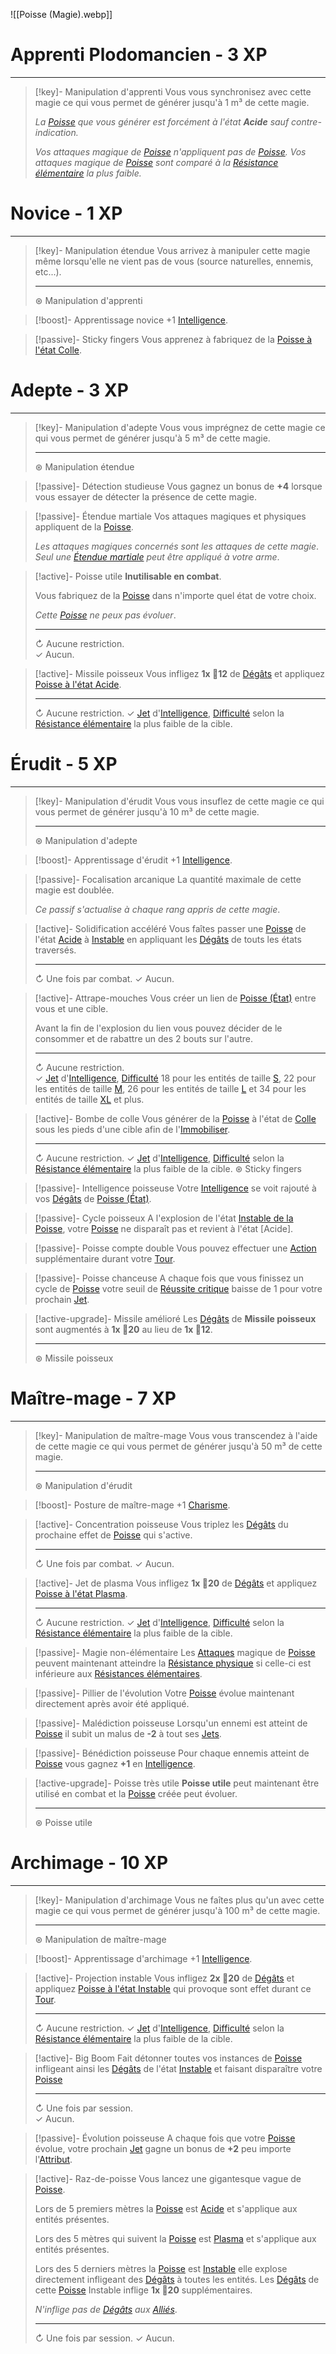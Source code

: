 ![[Poisse (Magie).webp]]
# Apprenti Plodomancien - 3 XP
---
>[!key]- Manipulation d'apprenti
>Vous vous synchronisez avec cette magie ce qui vous permet de générer jusqu'à 1 m³ de cette magie.
>
>*La [Poisse]() que vous générer est forcément à l'état **Acide** sauf contre-indication.*
>
>*Vos attaques magique de [Poisse]() n'appliquent pas de [Poisse]().*
>*Vos attaques magique de [Poisse]() sont comparé à la [Résistance élémentaire]() la plus faible.*

# Novice - 1 XP
---
>[!key]- Manipulation étendue
>Vous arrivez à manipuler cette magie même lorsqu'elle ne vient pas de vous (source naturelles, ennemis, etc...).
>
>---
>⊛ Manipulation d'apprenti

>[!boost]- Apprentissage novice
>+1 [Intelligence]().

>[!passive]- Sticky fingers
>Vous apprenez à fabriquez de la [Poisse à l'état Colle]().
>
 
# Adepte - 3 XP
---
>[!key]- Manipulation d'adepte
>Vous vous imprégnez de cette magie ce qui vous permet de générer jusqu'à 5 m³ de cette magie.
>
>---
>⊛ Manipulation étendue

>[!passive]- Détection studieuse
>Vous gagnez un bonus de **+4** lorsque vous essayer de détecter la présence de cette magie.

>[!passive]- Étendue martiale
>Vos attaques magiques et physiques appliquent de la [Poisse]().
>
>*Les attaques magiques concernés sont les attaques de cette magie*.
>*Seul une [Étendue martiale]() peut être appliqué à votre arme*.

>[!active]- Poisse utile
>**Inutilisable en combat**.
>
>Vous fabriquez de la [Poisse]() dans n'importe quel état de votre choix.
>
>*Cette [Poisse]() ne peux pas évoluer*.
>
>---
>↻ Aucune restriction.  
>✓ Aucun.

>[!active]- Missile poisseux
>Vous infligez **1x 🎲12** de [Dégâts]() et appliquez [Poisse à l'état Acide]().
>
>---
>↻ Aucune restriction.
>✓ [Jet]() d'[Intelligence](), [Difficulté]() selon la [Résistance élémentaire]() la plus faible de la cible.

# Érudit - 5 XP
---
>[!key]- Manipulation d'érudit
>Vous vous insuflez de cette magie ce qui vous permet de générer jusqu'à 10 m³ de cette magie.
>
>---
>⊛ Manipulation d'adepte

>[!boost]- Apprentissage d'érudit
>+1 [Intelligence]().

>[!passive]- Focalisation arcanique
>La quantité maximale de cette magie est doublée.
>
>*Ce passif s'actualise à chaque rang appris de cette magie*.

>[!active]- Solidification accéléré
>Vous faîtes passer une [Poisse]() de l'état [Acide]() à [Instable]() en appliquant les [Dégâts]() de touts les états traversés.
>
>---
>↻ Une fois par combat.
>✓ Aucun.

>[!active]- Attrape-mouches
>Vous créer un lien de [Poisse (État)]() entre vous et une cible.
>
>Avant la fin de l'explosion du lien vous pouvez décider de le consommer et de rabattre un des 2 bouts sur l'autre.
>
>---
>↻ Aucune restriction.  
>✓ [Jet]() d'[Intelligence](), [Difficulté]() 18 pour les entités de taille [S](), 22 pour les entités de taille [M](), 26 pour les entités de taille [L]() et 34 pour les entités de taille [XL]() et plus.

>[!active]- Bombe de colle
>Vous générer de la [Poisse]() à l'état de [Colle]() sous les pieds d'une cible afin de l'[Immobiliser]().
>
>---
>↻ Aucune restriction.
>✓ [Jet]() d'[Intelligence](), [Difficulté]() selon la [Résistance élémentaire]() la plus faible de la cible.
>⊛ Sticky fingers

>[!passive]- Intelligence poisseuse
>Votre [Intelligence]() se voit rajouté à vos [Dégâts]() de [Poisse (État)]().

>[!passive]- Cycle poisseux
>A l'explosion de l'état [Instable de la Poisse](), votre [Poisse]() ne disparaît pas et revient à l'état [Acide].

>[!passive]- Poisse compte double
>Vous pouvez effectuer une [Action]() supplémentaire durant votre [Tour]().

>[!passive]- Poisse chanceuse
>A chaque fois que vous finissez un cycle de [Poisse]() votre seuil de [Réussite critique]() baisse de 1 pour votre prochain [Jet]().

>[!active-upgrade]- Missile amélioré
>Les [Dégâts]() de **Missile poisseux** sont augmentés à **1x 🎲20** au lieu de **1x 🎲12**.
>
>---
>⊛ Missile poisseux

# Maître-mage - 7 XP
---
>[!key]- Manipulation de maître-mage
>Vous vous transcendez à l'aide de cette magie ce qui vous permet de générer jusqu'à 50 m³ de cette magie.
>
>---
>⊛ Manipulation d'érudit

>[!boost]- Posture de maître-mage
>+1 [Charisme]().

>[!active]- Concentration poisseuse
>Vous triplez les [Dégâts]() du prochaine effet de [Poisse]() qui s'active.
>
>---
>↻ Une fois par combat.
>✓ Aucun.

>[!active]- Jet de plasma
>Vous infligez **1x 🎲20** de [Dégâts]() et appliquez [Poisse à l'état Plasma]().
>
>---
>↻ Aucune restriction.
>✓ [Jet]() d'[Intelligence](), [Difficulté]() selon la [Résistance élémentaire]() la plus faible de la cible.

>[!passive]- Magie non-élémentaire
>Les [Attaques]() magique de [Poisse]() peuvent maintenant atteindre la [Résistance physique]() si celle-ci est inférieure aux [Résistances élémentaires]().

>[!passive]- Pillier de l'évolution
>Votre [Poisse]() évolue maintenant directement après avoir été appliqué.

>[!passive]- Malédiction poisseuse
>Lorsqu'un ennemi est atteint de [Poisse]() il subit un malus de **-2** à tout ses [Jets]().

>[!passive]- Bénédiction poisseuse
>Pour chaque ennemis atteint de [Poisse]() vous gagnez **+1** en [Intelligence]().

>[!active-upgrade]- Poisse très utile
>**Poisse utile** peut maintenant être utilisé en combat et la [Poisse]() créée peut évoluer.
>
>---
>⊛ Poisse utile

# Archimage - 10 XP
---
>[!key]- Manipulation d'archimage
>Vous ne faîtes plus qu'un avec cette magie ce qui vous permet de générer jusqu'à 100 m³ de cette magie.
>
>---
>⊛ Manipulation de maître-mage

>[!boost]- Apprentissage d'archimage
>+1 [Intelligence]().

>[!active]- Projection instable
>Vous infligez **2x 🎲20** de [Dégâts]() et appliquez [Poisse à l'état Instable]() qui provoque sont effet durant ce [Tour]().
>
>---
>↻ Aucune restriction.
>✓ [Jet]() d'[Intelligence](), [Difficulté]() selon la [Résistance élémentaire]() la plus faible de la cible.

>[!active]- Big Boom
 Fait détonner toutes vos instances de [Poisse]() infligeant ainsi les [Dégâts]() de l'état [Instable]() et faisant disparaître votre [Poisse]()
 >
>---
>↻ Une fois par session.  
>✓ Aucun.

>[!passive]- Évolution poisseuse
>A chaque fois que votre [Poisse]() évolue, votre prochain [Jet]() gagne un bonus de **+2** peu importe l'[Attribut]().

>[!active]- Raz-de-poisse
>Vous lancez une gigantesque vague de [Poisse]().
>
>Lors de 5 premiers mètres la [Poisse]() est [Acide]() et s'applique aux entités présentes. 
>
>Lors des 5 mètres qui suivent la [Poisse]() est [Plasma]() et s'applique aux entités présentes.
>
>Lors des 5 derniers mètres la [Poisse]() est [Instable]() elle explose directement infligeant des [Dégâts]() à toutes les entités. Les [Dégâts]() de cette [Poisse]() Instable inflige **1x 🎲20** supplémentaires. 
>
>*N'inflige pas de [Dégâts]() aux [Alliés]()*.
>
>---
>↻ Une fois par session.
>✓ Aucun.